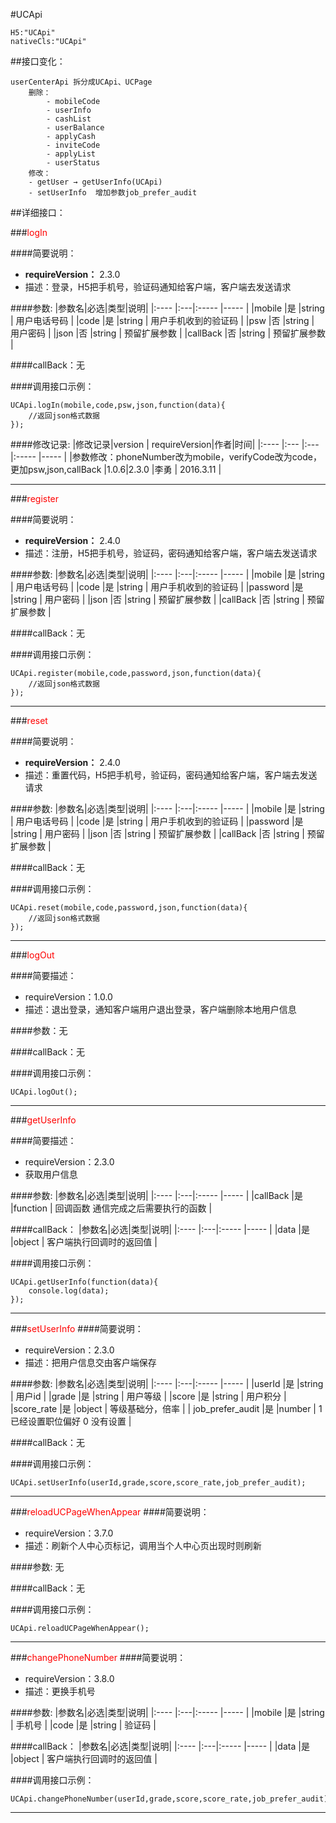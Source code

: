 #UCApi
```
H5:"UCApi"
nativeCls:"UCApi"
```

##接口变化：
```
userCenterApi 拆分成UCApi、UCPage
	删除：
		- mobileCode
		- userInfo
		- cashList
		- userBalance
		- applyCash
		- inviteCode
		- applyList
		- userStatus
	修改：
	- getUser → getUserInfo(UCApi)
	- setUserInfo  增加参数job_prefer_audit
```

##详细接口：


###<font color="red">logIn</font>

####简要说明：
- **requireVersion：** 2.3.0
- 描述：登录，H5把手机号，验证码通知给客户端，客户端去发送请求



####参数:
|参数名|必选|类型|说明|
|:----    |:---|:----- |-----   |
|mobile |是  |string | 用户电话号码  |
|code |是  |string | 用户手机收到的验证码  |
|psw |否  |string | 用户密码  |
|json |否  |string | 预留扩展参数  |
|callBack |否  |string | 预留扩展参数  |

####callBack：无

####调用接口示例：
```
UCApi.logIn(mobile,code,psw,json,function(data){
	//返回json格式数据
});
```

####修改记录:
|修改记录|version | requireVersion|作者|时间|
|:----   |:--- |:---|:----- |-----   |
|参数修改：phoneNumber改为mobile，verifyCode改为code，更加psw,json,callBack |1.0.6|2.3.0  |李勇 | 2016.3.11  |


***

###<font color="red">register</font>

####简要说明：
- **requireVersion：** 2.4.0
- 描述：注册，H5把手机号，验证码，密码通知给客户端，客户端去发送请求

####参数:
|参数名|必选|类型|说明|
|:----    |:---|:----- |-----   |
|mobile |是  |string | 用户电话号码  |
|code |是  |string | 用户手机收到的验证码  |
|password |是  |string | 用户密码  |
|json |否  |string | 预留扩展参数  |
|callBack |否  |string | 预留扩展参数  |

####callBack：无

####调用接口示例：

```
UCApi.register(mobile,code,password,json,function(data){
	//返回json格式数据
});
```
***

###<font color="red">reset</font>

####简要说明：
- **requireVersion：** 2.4.0
- 描述：重置代码，H5把手机号，验证码，密码通知给客户端，客户端去发送请求



####参数:
|参数名|必选|类型|说明|
|:----    |:---|:----- |-----   |
|mobile |是  |string | 用户电话号码  |
|code |是  |string | 用户手机收到的验证码  |
|password |是  |string | 用户密码  |
|json |否  |string | 预留扩展参数  |
|callBack |否  |string | 预留扩展参数  |

####callBack：无

####调用接口示例：

```
UCApi.reset(mobile,code,password,json,function(data){
	//返回json格式数据
});
```
***

###<font color="red">logOut</font>

####简要描述：
- requireVersion：1.0.0
- 描述：退出登录，通知客户端用户退出登录，客户端删除本地用户信息

####参数：无

####callBack：无

####调用接口示例：

```
UCApi.logOut();
```
***

###<font color="red">getUserInfo</font>

####简要描述：
- requireVersion：2.3.0
- 获取用户信息


####参数:
|参数名|必选|类型|说明|
|:----    |:---|:----- |-----   |
|callBack |是  |function | 回调函数 通信完成之后需要执行的函数  |

####callBack：
|参数名|必选|类型|说明|
|:----    |:---|:----- |-----   |
|data |是  |object | 客户端执行回调时的返回值  |

####调用接口示例：

```
UCApi.getUserInfo(function(data){
	console.log(data);
});
```
***

###<font color="red">setUserInfo</font>
####简要说明：
- requireVersion：2.3.0
- 描述：把用户信息交由客户端保存


####参数:
|参数名|必选|类型|说明|
|:----    |:---|:----- |-----   |
|userId |是  |string | 用户id  |
|grade |是  |string | 用户等级 |
|score |是  |string | 用户积分  |
|score_rate |是  |object | 等级基础分，倍率  |
| job_prefer_audit |是  |number | 1 已经设置职位偏好 0 没有设置  |

####callBack：无

####调用接口示例：

```
UCApi.setUserInfo(userId,grade,score,score_rate,job_prefer_audit);
```
***

###<font color="red">reloadUCPageWhenAppear</font>
####简要说明：
- requireVersion：3.7.0
- 描述：刷新个人中心页标记，调用当个人中心页出现时则刷新


####参数: 无

####callBack：无

####调用接口示例：

```
UCApi.reloadUCPageWhenAppear();
```
***

###<font color="red">changePhoneNumber</font>
####简要说明：
- requireVersion：3.8.0
- 描述：更换手机号


####参数:
|参数名|必选|类型|说明|
|:----    |:---|:----- |-----   |
|mobile |是  |string | 手机号  |
|code |是  |string | 验证码 |

####callBack：
|参数名|必选|类型|说明|
|:----    |:---|:----- |-----   |
|data |是  |object | 客户端执行回调时的返回值  |

####调用接口示例：

```
UCApi.changePhoneNumber(userId,grade,score,score_rate,job_prefer_audit);
```
***